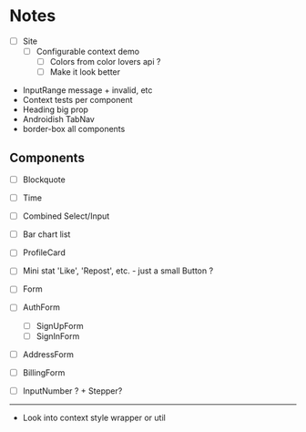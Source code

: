 
# Notes

- [ ] Site
  - [ ] Configurable context demo
    - [ ] Colors from color lovers api ?
    - [ ] Make it look better

- InputRange message + invalid, etc
- Context tests per component
- Heading big prop
- Androidish TabNav
- border-box all components

## Components

- [ ] Blockquote
- [ ] Time

- [ ] Combined Select/Input
- [ ] Bar chart list
- [ ] ProfileCard
- [ ] Mini stat 'Like', 'Repost', etc. - just a small Button ?
- [ ] Form
- [ ] AuthForm
  - [ ] SignUpForm
  - [ ] SignInForm
- [ ] AddressForm
- [ ] BillingForm
- [ ] InputNumber ? + Stepper?

---

- Look into context style wrapper or util


